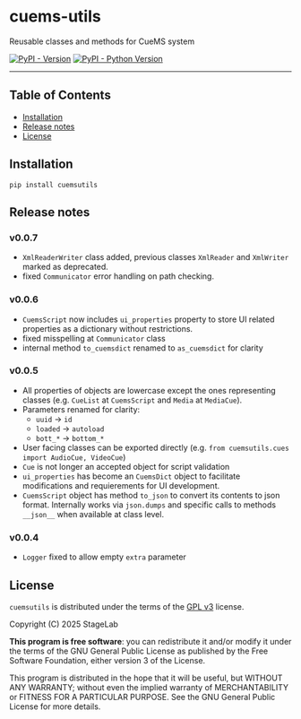 # cuems-utils
Reusable classes and methods for CueMS system

[![PyPI - Version](https://img.shields.io/pypi/v/cuemsutils.svg)](https://pypi.org/project/cuemsutils)
[![PyPI - Python Version](https://img.shields.io/pypi/pyversions/cuemsutils.svg)](https://pypi.org/project/cuemsutils)

-----

## Table of Contents

- [Installation](#installation)
- [Release notes](#release-notes)
- [License](#license)

## Installation

```console
pip install cuemsutils
```

## Release notes

### v0.0.7
 - `XmlReaderWriter` class added, previous classes `XmlReader` and `XmlWriter` marked as deprecated.
 - fixed `Communicator` error handling on path checking.

### v0.0.6
 - `CuemsScript` now includes `ui_properties` property to store UI related properties as a dictionary without restrictions.
 - fixed misspelling at `Communicator` class
 - internal method `to_cuemsdict` renamed to `as_cuemsdict` for clarity

### v0.0.5
 - All properties of objects are lowercase except the ones representing classes (e.g. `CueList` at `CuemsScript` and `Media` at `MediaCue`).
 - Parameters renamed for clarity:
    - `uuid`    -> `id`
    - `loaded`  -> `autoload`
    - `bott_*`  -> `bottom_*`
 - User facing classes can be exported directly (e.g. `from cuemsutils.cues import AudioCue, VideoCue`)
 - `Cue` is not longer an accepted object for script validation
 - `ui_properties` has become an `CuemsDict` object to facilitate modifications and requierements for UI development.
 - `CuemsScript` object has method `to_json` to convert its contents to json format. Internally works via `json.dumps` and specific calls to methods `__json__` when available at class level.

### v0.0.4
 - `Logger` fixed to allow empty `extra` parameter

## License

`cuemsutils` is distributed under the terms of the [GPL v3](https://www.gnu.org/licenses/gpl-3.0.html) license.

Copyright (C) 2025 StageLab

**This program is free software**: you can redistribute it and/or modify it under the terms of the GNU General Public License as published by the Free Software Foundation, either version 3 of the License.

This program is distributed in the hope that it will be useful, but WITHOUT ANY WARRANTY; without even the implied warranty of MERCHANTABILITY or FITNESS FOR A PARTICULAR PURPOSE.  See the GNU General Public License for more details.
